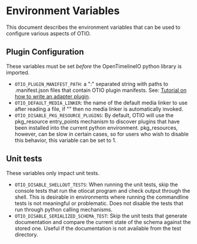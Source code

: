 # Environment Variables

This document describes the environment variables that can be used to configure
various aspects of OTIO.

## Plugin Configuration

These variables must be set _before_ the OpenTimelineIO python library is imported.

- `OTIO_PLUGIN_MANIFEST_PATH`: a ":" separated string with paths to .manifest.json files that contain OTIO plugin manifests.  See: [Tutorial on how to write an adapter plugin](write-an-adapter).
- `OTIO_DEFAULT_MEDIA_LINKER`: the name of the default media linker to use after reading a file, if "" then no media linker is automatically invoked.
- `OTIO_DISABLE_PKG_RESOURCE_PLUGINS`: By default, OTIO will use the pkg_resource entry_points mechanism to discover plugins that have been installed into the current python environment.  pkg_resources, however, can be slow in certain cases, so for users who wish to disable this behavior, this variable can be set to 1.

## Unit tests

These variables only impact unit tests.

- `OTIO_DISABLE_SHELLOUT_TESTS`: When running the unit tests, skip the console tests that run the otiocat program and check output through the shell.  This is desirable in environments where running the commandline tests is not meaningful or problematic.  Does not disable the tests that run through python calling mechanisms.
- `OTIO_DISABLE_SERIALIZED_SCHEMA_TEST`: Skip the unit tests that generate documentation and compare the current state of the schema against the stored one. Useful if the documentation is not available from the test directory.
